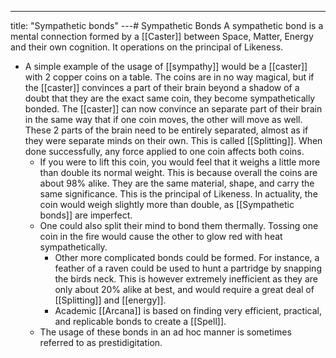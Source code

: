 ---
title: "Sympathetic bonds"
---# Sympathetic Bonds
A sympathetic bond is a mental connection formed by a [[Caster]] between Space, Matter, Energy and their own cognition. It operations on the principal of Likeness.
-  A simple example of the usage of [[sympathy]] would be a [[caster]] with 2 copper coins on a table. The coins are in no way magical, but if the [[caster]] convinces a part of their brain beyond a shadow of a doubt that they are the exact same coin, they become sympathetically bonded. The [[caster]] can now convince an separate part of their brain in the same way that if one coin moves, the other will move as well. These 2 parts of the brain need to be entirely separated, almost as if they were separate minds on their own. This is called [[Splitting]]. When done successfully, any force applied to one coin affects both coins.
	- If you were to lift this coin, you would feel that it weighs a little more than double its normal weight. This is because overall the coins are about 98% alike. They are the same material, shape, and carry the same significance. This is the principal of Likeness. In actuality, the coin would weigh slightly more than double, as [[Sympathetic bonds]] are imperfect.
	- One could also split their mind to bond them thermally. Tossing one coin in the fire would cause the other to glow red with heat sympathetically.
		- Other more complicated bonds could be formed. For instance, a feather of a raven could be used to hunt a partridge by snapping the birds neck. This is however extremely inefficient as they are only about 20% alike at best, and would require a great deal of [[Splitting]] and [[energy]].
		- Academic [[Arcana]] is based on finding very efficient, practical, and replicable bonds to create a [[Spell]].
	- The usage of these bonds in an ad hoc manner is sometimes referred to as prestidigitation.